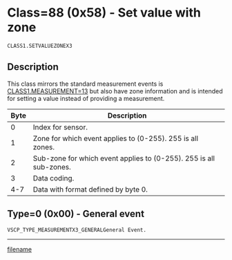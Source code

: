 # Class=88 (0x58) - Set value with zone

    CLASS1.SETVALUEZONEX3

## Description

This class mirrors the standard measurement events is [CLASS1.MEASUREMENT=13](./class1.measurementx3.md) but also have zone information and is intended for setting a value instead of providing a measurement.

 | Byte | Description                                                        |
 | ---- | -----------                                                        |
 | 0    | Index for sensor.                                                  |
 | 1    | Zone for which event applies to (0-255). 255 is all zones.         |
 | 2    | Sub-zone for which event applies to (0-255). 255 is all sub-zones. |
 | 3    | Data coding.                                                       |
 | 4-7  | Data with format defined by byte 0.                                |

## Type=0 (0x00) - General event
    VSCP_TYPE_MEASUREMENTX3_GENERALGeneral Event.





----

[filename](./bottom_copyright.md ':include')